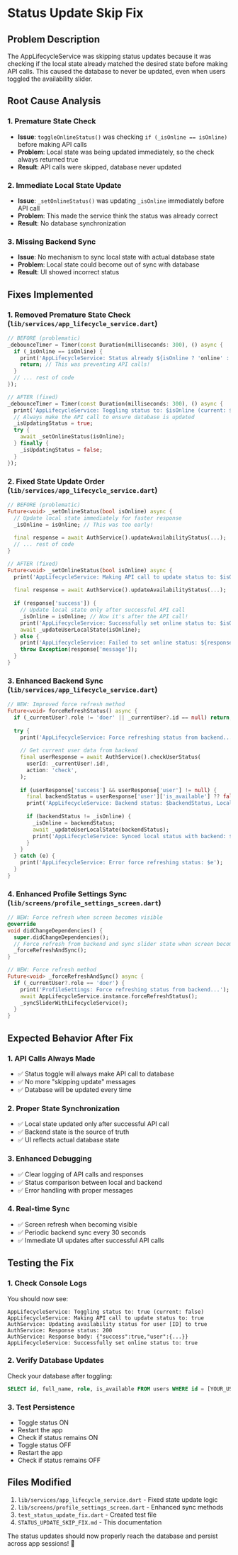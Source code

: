 # Status Update Skip Fix

## Problem Description
The AppLifecycleService was skipping status updates because it was checking if the local state already matched the desired state before making API calls. This caused the database to never be updated, even when users toggled the availability slider.

## Root Cause Analysis

### 1. **Premature State Check**
- **Issue**: `toggleOnlineStatus()` was checking `if (_isOnline == isOnline)` before making API calls
- **Problem**: Local state was being updated immediately, so the check always returned true
- **Result**: API calls were skipped, database never updated

### 2. **Immediate Local State Update**
- **Issue**: `_setOnlineStatus()` was updating `_isOnline` immediately before API call
- **Problem**: This made the service think the status was already correct
- **Result**: No database synchronization

### 3. **Missing Backend Sync**
- **Issue**: No mechanism to sync local state with actual database state
- **Problem**: Local state could become out of sync with database
- **Result**: UI showed incorrect status

## Fixes Implemented

### 1. **Removed Premature State Check** (`lib/services/app_lifecycle_service.dart`)
```dart
// BEFORE (problematic)
_debounceTimer = Timer(const Duration(milliseconds: 300), () async {
  if (_isOnline == isOnline) {
    print('AppLifecycleService: Status already ${isOnline ? 'online' : 'offline'}, skipping update');
    return; // This was preventing API calls!
  }
  // ... rest of code
});

// AFTER (fixed)
_debounceTimer = Timer(const Duration(milliseconds: 300), () async {
  print('AppLifecycleService: Toggling status to: $isOnline (current: $_isOnline)');
  // Always make the API call to ensure database is updated
  _isUpdatingStatus = true;
  try {
    await _setOnlineStatus(isOnline);
  } finally {
    _isUpdatingStatus = false;
  }
});
```

### 2. **Fixed State Update Order** (`lib/services/app_lifecycle_service.dart`)
```dart
// BEFORE (problematic)
Future<void> _setOnlineStatus(bool isOnline) async {
  // Update local state immediately for faster response
  _isOnline = isOnline; // This was too early!
  
  final response = await AuthService().updateAvailabilityStatus(...);
  // ... rest of code
}

// AFTER (fixed)
Future<void> _setOnlineStatus(bool isOnline) async {
  print('AppLifecycleService: Making API call to update status to: $isOnline');
  
  final response = await AuthService().updateAvailabilityStatus(...);
  
  if (response['success']) {
    // Update local state only after successful API call
    _isOnline = isOnline; // Now it's after the API call!
    print('AppLifecycleService: Successfully set online status to: $isOnline');
    await _updateUserLocalState(isOnline);
  } else {
    print('AppLifecycleService: Failed to set online status: ${response['message']}');
    throw Exception(response['message']);
  }
}
```

### 3. **Enhanced Backend Sync** (`lib/services/app_lifecycle_service.dart`)
```dart
// NEW: Improved force refresh method
Future<void> forceRefreshStatus() async {
  if (_currentUser?.role != 'doer' || _currentUser?.id == null) return;
  
  try {
    print('AppLifecycleService: Force refreshing status from backend...');
    
    // Get current user data from backend
    final userResponse = await AuthService().checkUserStatus(
      userId: _currentUser!.id!,
      action: 'check',
    );
    
    if (userResponse['success'] && userResponse['user'] != null) {
      final backendStatus = userResponse['user']['is_available'] ?? false;
      print('AppLifecycleService: Backend status: $backendStatus, Local status: $_isOnline');
      
      if (backendStatus != _isOnline) {
        _isOnline = backendStatus;
        await _updateUserLocalState(backendStatus);
        print('AppLifecycleService: Synced local status with backend: $_isOnline');
      }
    }
  } catch (e) {
    print('AppLifecycleService: Error force refreshing status: $e');
  }
}
```

### 4. **Enhanced Profile Settings Sync** (`lib/screens/profile_settings_screen.dart`)
```dart
// NEW: Force refresh when screen becomes visible
@override
void didChangeDependencies() {
  super.didChangeDependencies();
  // Force refresh from backend and sync slider state when screen becomes visible
  _forceRefreshAndSync();
}

// NEW: Force refresh method
Future<void> _forceRefreshAndSync() async {
  if (_currentUser?.role == 'doer') {
    print('ProfileSettings: Force refreshing status from backend...');
    await AppLifecycleService.instance.forceRefreshStatus();
    _syncSliderWithLifecycleService();
  }
}
```

## Expected Behavior After Fix

### 1. **API Calls Always Made**
- ✅ Status toggle will always make API call to database
- ✅ No more "skipping update" messages
- ✅ Database will be updated every time

### 2. **Proper State Synchronization**
- ✅ Local state updated only after successful API call
- ✅ Backend state is the source of truth
- ✅ UI reflects actual database state

### 3. **Enhanced Debugging**
- ✅ Clear logging of API calls and responses
- ✅ Status comparison between local and backend
- ✅ Error handling with proper messages

### 4. **Real-time Sync**
- ✅ Screen refresh when becoming visible
- ✅ Periodic backend sync every 30 seconds
- ✅ Immediate UI updates after successful API calls

## Testing the Fix

### 1. **Check Console Logs**
You should now see:
```
AppLifecycleService: Toggling status to: true (current: false)
AppLifecycleService: Making API call to update status to: true
AuthService: Updating availability status for user [ID] to true
AuthService: Response status: 200
AuthService: Response body: {"success":true,"user":{...}}
AppLifecycleService: Successfully set online status to: true
```

### 2. **Verify Database Updates**
Check your database after toggling:
```sql
SELECT id, full_name, role, is_available FROM users WHERE id = [YOUR_USER_ID];
```

### 3. **Test Persistence**
- Toggle status ON
- Restart the app
- Check if status remains ON
- Toggle status OFF
- Restart the app
- Check if status remains OFF

## Files Modified
1. `lib/services/app_lifecycle_service.dart` - Fixed state update logic
2. `lib/screens/profile_settings_screen.dart` - Enhanced sync methods
3. `test_status_update_fix.dart` - Created test file
4. `STATUS_UPDATE_SKIP_FIX.md` - This documentation

The status updates should now properly reach the database and persist across app sessions! 🎯 